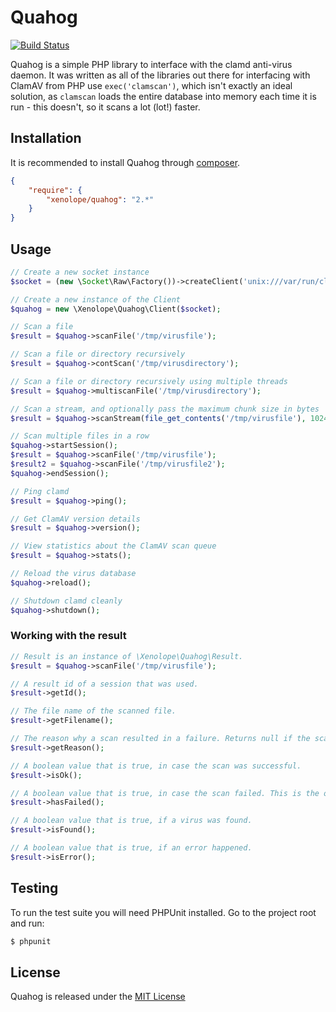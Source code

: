 Quahog
======


[![Build Status](https://github.com/jonjomckay/quahog/workflows/Quahog%20Tests/badge.svg)](https://github.com/jonjomckay/quahog/actions)

Quahog is a simple PHP library to interface with the clamd anti-virus daemon. It was written as all of the libraries out
there for interfacing with ClamAV from PHP use ```exec('clamscan')```, which isn't exactly an ideal solution, as
```clamscan``` loads the entire database into memory each time it is run - this doesn't, so it scans a lot (lot!) faster.

## Installation

It is recommended to install Quahog through [composer](http://getcomposer.org).

```JSON
{
    "require": {
        "xenolope/quahog": "2.*"
    }
}
```

## Usage

```php
// Create a new socket instance
$socket = (new \Socket\Raw\Factory())->createClient('unix:///var/run/clamav/clamd.ctl');

// Create a new instance of the Client
$quahog = new \Xenolope\Quahog\Client($socket);

// Scan a file
$result = $quahog->scanFile('/tmp/virusfile');

// Scan a file or directory recursively
$result = $quahog->contScan('/tmp/virusdirectory');

// Scan a file or directory recursively using multiple threads
$result = $quahog->multiscanFile('/tmp/virusdirectory');

// Scan a stream, and optionally pass the maximum chunk size in bytes
$result = $quahog->scanStream(file_get_contents('/tmp/virusfile'), 1024);

// Scan multiple files in a row
$quahog->startSession();
$result = $quahog->scanFile('/tmp/virusfile');
$result2 = $quahog->scanFile('/tmp/virusfile2');
$quahog->endSession();

// Ping clamd
$result = $quahog->ping();

// Get ClamAV version details
$result = $quahog->version();

// View statistics about the ClamAV scan queue
$result = $quahog->stats();

// Reload the virus database
$quahog->reload();

// Shutdown clamd cleanly
$quahog->shutdown();

```

### Working with the result

``` php
// Result is an instance of \Xenolope\Quahog\Result.
$result = $quahog->scanFile('/tmp/virusfile');

// A result id of a session that was used.
$result->getId();

// The file name of the scanned file.
$result->getFilename();

// The reason why a scan resulted in a failure. Returns null if the scan was successful.
$result->getReason();

// A boolean value that is true, in case the scan was successful.
$result->isOk();

// A boolean value that is true, in case the scan failed. This is the opposite of isOk().
$result->hasFailed();

// A boolean value that is true, if a virus was found.
$result->isFound();

// A boolean value that is true, if an error happened.
$result->isError();
```

## Testing

To run the test suite you will need PHPUnit installed. Go to the project root and run:
````bash
$ phpunit
````

## License

Quahog is released under the [MIT License](http://www.opensource.org/licenses/MIT)
